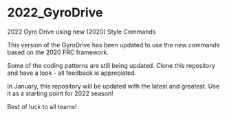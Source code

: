 # 2022_GyroDrive
2022 Gyro Drive using new (2020) Style Commands
<p>
This version of the GyroDrive has been updated to use the new commands based on the 2020 FRC framework.
<p>
Some of the coding patterns are still being updated.  Clone this repository and have a look - all feedback is appreciated.
<p>
In January, this repository will be updated with the latest and greatest.
Use it as a starting point for 2022 season!
<p>
Best of luck to all teams!
